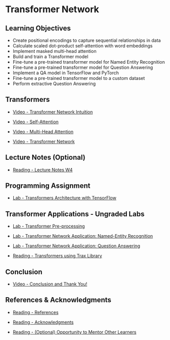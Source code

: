 # Transformer Network

## Learning Objectives

- Create positional encodings to capture sequential relationships in data
- Calculate scaled dot-product self-attention with word embeddings
- Implement masked multi-head attention
- Build and train a Transformer model
- Fine-tune a pre-trained transformer model for Named Entity Recognition
- Fine-tune a pre-trained transformer model for Question Answering
- Implement a QA model in TensorFlow and PyTorch
- Fine-tune a pre-trained transformer model to a custom dataset
- Perform extractive Question Answering

## Transformers

- [Video - Transformer Network Intuition](https://www.coursera.org/learn/nlp-sequence-models/lecture/YKatU/transformer-network-intuition)

- [Video - Self-Attention](https://www.coursera.org/learn/nlp-sequence-models/lecture/lsvRK/self-attention)

- [Video - Multi-Head Attention](https://www.coursera.org/learn/nlp-sequence-models/lecture/jsV2q/multi-head-attention)

- [Video - Transformer Network](https://www.coursera.org/learn/nlp-sequence-models/lecture/Kf5Y3/transformer-network)

## Lecture Notes (Optional)

- [Reading - Lecture Notes W4](./Readings/C5_W4.pdf)

## Programming Assignment

- [Lab - Transformers Architecture with TensorFlow](./Labs/C5_W4_A1_Transformer_Subclass_v1.ipynb)

## Transformer Applications - Ungraded Labs

- [Lab - Transformer Pre-processing](./Labs/Embedding_plus_Positional_encoding.ipynb)

- [Lab - Transformer Network Application: Named-Entity Recognition](./Labs/Transformer_application_Named_Entity_Recognition.ipynb)

- [Lab - Transformer Network Application: Question Answering](./Labs/QA_dataset.ipynb)

- [Reading - Transformers using Trax Library](https://www.coursera.org/learn/nlp-sequence-models/supplement/6DSFF/transformers-using-trax-library)

## Conclusion

- [Video - Conclusion and Thank You!](https://www.coursera.org/learn/nlp-sequence-models/lecture/ATXdW/conclusion-and-thank-you)

## References & Acknowledgments

- [Reading - References](https://www.coursera.org/learn/nlp-sequence-models/supplement/Sul1k/references)

- [Reading - Acknowledgments](https://www.coursera.org/learn/nlp-sequence-models/supplement/ri2Iq/acknowledgments)

- [Reading - (Optional) Opportunity to Mentor Other Learners](https://www.coursera.org/learn/nlp-sequence-models/supplement/P1ZSL/optional-opportunity-to-mentor-other-learners)